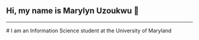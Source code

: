 ## Hi, my name is Marylyn Uzoukwu  👋
<hr>
# I am an Information Science student at the University of Maryland
<!--
**Chibuzothon/Chibuzothon** is a ✨ _special_ ✨ repository because its `README.md` (this file) appears on your GitHub profile.

Here are some ideas to get you started:

- 🔭 I’m currently working on Machine Projects!
- 🌱 I’m currently learning JavaScript, Node.js, React, and Machine Learning Skills.
- 💬 Ask me about Data Science, Machine Learning, Python, and creating more equitable tech solutions.
- 📫 How to reach me: marylynuzoukwu@gail.com
- ⚡ Fun fact: I enjoy working out and going on runs.
-->
# Connect with me
https://www.linkedin.com/in/marylyn-uzoukwu/

# Languages and tools

